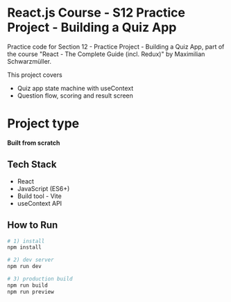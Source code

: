 # React.js Course - S12 Practice Project - Building a Quiz App

Practice code for Section 12 - Practice Project - Building a Quiz App, part of the course "React - The Complete Guide (incl. Redux)" by Maximilian Schwarzmüller.

This project covers
- Quiz app state machine with useContext
- Question flow, scoring and result screen
  
# Project type
**Built from scratch**

## Tech Stack
- React
- JavaScript (ES6+)
- Build tool - Vite
- useContext API
## How to Run

```bash
# 1) install
npm install

# 2) dev server
npm run dev

# 3) production build
npm run build
npm run preview
```
